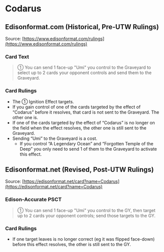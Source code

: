 # Codarus

## Edisonformat.com (Historical, Pre-UTW Rulings)

Source: [https://www.edisonformat.com/rulings](https://www.edisonformat.com/rulings)

### Card Text

> ① You can send 1 face-up "Umi" you control to the Graveyard to select up to 2 cards your opponent controls and send them to the Graveyard.

### Card Rulings

*   The ① Ignition Effect targets.
*   If you gain control of one of the cards targeted by the effect of “Codarus” before it resolves, that card is not sent to the Graveyard. The other one is.
*   If one of the cards targeted by the effect of “Codarus” is no longer on the field when the effect resolves, the other one is still sent to the Graveyard.
*   Sending “Umi” to the Graveyard is a cost.
    *   If you control “A Legendary Ocean” and “Forgotten Temple of the Deep” you only need to send 1 of them to the Graveyard to activate this effect.

## Edisonformat.net (Revised, Post-UTW Rulings)

Source: [https://edisonformat.net/card?name=Codarus](https://edisonformat.net/card?name=Codarus)

### Edison-Accurate PSCT

> ① You can send 1 face-up "Umi" you control to the GY, then target up to 2 cards your opponent controls; send those targets to the GY.

### Card Rulings

*   If one target leaves is no longer correct (eg it was flipped face-down) before this effect resolves, the other is still sent to the GY.
            